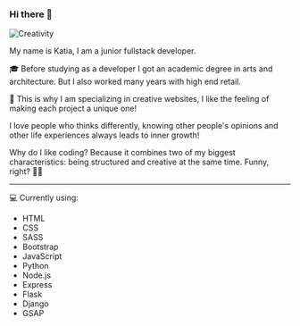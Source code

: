 ### Hi there 👋

![Creativity](https://media4.giphy.com/media/Pj6TQs4cuQ7LAhebA5/giphy.gif?cid=ecf05e47tqlv1x5pkvg3lej1vffk3meeintve5jrlx455bbh&rid=giphy.gif&ct=g)

My name is Katia, I am a junior fullstack developer.

:mortar_board: Before studying as a developer I got an academic degree in arts and architecture. But I also worked many years with high end retail.

:art: This is why I am specializing in creative websites, I like the feeling of making each project a unique one!

I love people who thinks differently, knowing other people's opinions and other life experiences always leads to inner growth!

Why do I like coding? Because it combines two of my biggest characteristics: being structured and creative at the same time. Funny, right? :ok_woman:

---

:computer: Currently using: 
* HTML
* CSS
* SASS
* Bootstrap
* JavaScript
* Python
* Node.js
* Express
* Flask
* Django
* GSAP

<!--
**marlene32100/marlene32100** is a ✨ _special_ ✨ repository because its `README.md` (this file) appears on your GitHub profile.

Here are some ideas to get you started:

- 🔭 I’m currently working on ...
- 🌱 I’m currently learning ...
- 👯 I’m looking to collaborate on ...
- 🤔 I’m looking for help with ...
- 💬 Ask me about ...
- 📫 How to reach me: ...
- 😄 Pronouns: ...
- ⚡ Fun fact: ...
-->
